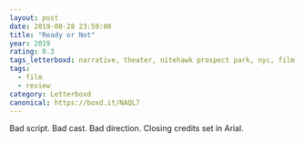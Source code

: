 ```yaml
---
layout: post 
date: 2019-08-28 23:59:00
title: "Ready or Not"
year: 2019
rating: 0.3
tags_letterboxd: narrative, theater, nitehawk prospect park, nyc, film club
tags:
  - film
  - review
category: Letterboxd
canonical: https://boxd.it/NAQL7
---
```


Bad script. Bad cast. Bad direction. Closing credits set in Arial.